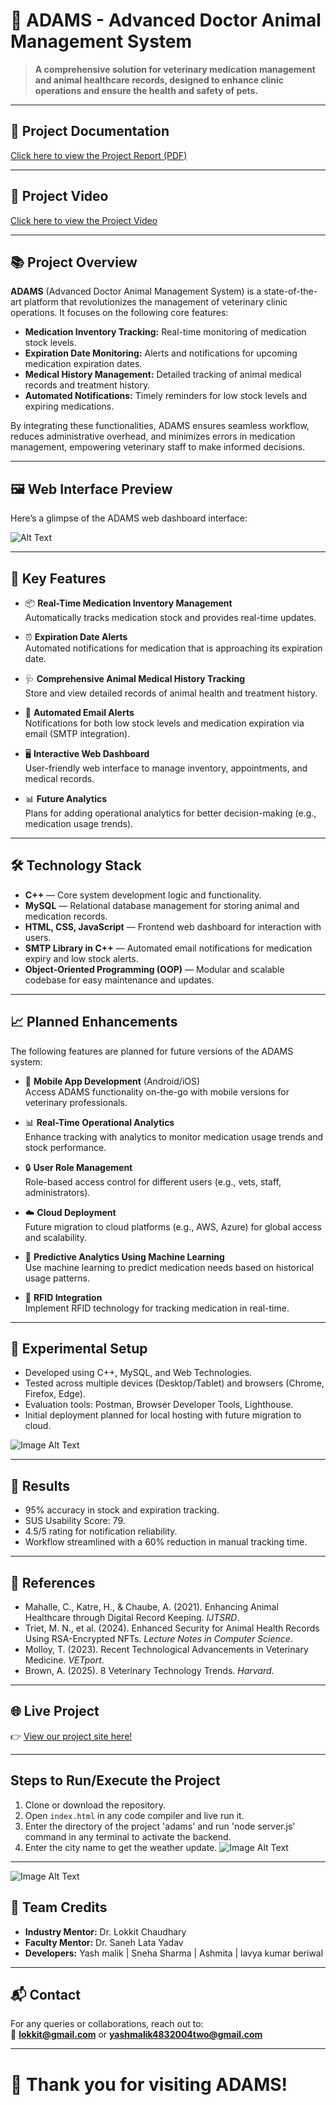 # 🐾 ADAMS - Advanced Doctor Animal Management System

> **A comprehensive solution for veterinary medication management and animal healthcare records, designed to enhance clinic operations and ensure the health and safety of pets.**

---
## 📄 Project Documentation

[Click here to view the Project Report (PDF)](https://github.com/Yashmalik2004/Yash_malik_CSE1_ADAMS/blob/main/final.pdf)

---
## 🎥 Project Video

[Click here to view the Project Video](https://1drv.ms/v/c/1b29cb5322b45e96/EbfAsX5nfwBHiZJG7sSP2IEBRGOnfcP2vnzVNkbAhrxfpg?e=QFvLJp)

---

## 📚 **Project Overview**

**ADAMS** (Advanced Doctor Animal Management System) is a state-of-the-art platform that revolutionizes the management of veterinary clinic operations. It focuses on the following core features:

- **Medication Inventory Tracking:** Real-time monitoring of medication stock levels.
- **Expiration Date Monitoring:** Alerts and notifications for upcoming medication expiration dates.
- **Medical History Management:** Detailed tracking of animal medical records and treatment history.
- **Automated Notifications:** Timely reminders for low stock levels and expiring medications.
  
By integrating these functionalities, ADAMS ensures seamless workflow, reduces administrative overhead, and minimizes errors in medication management, empowering veterinary staff to make informed decisions.

---

## 🖼️ **Web Interface Preview**

Here’s a glimpse of the ADAMS web dashboard interface:

![Alt Text](https://github.com/Yashmalik2004/Yash_malik_CSE1_ADAMS/blob/main/Screenshot%202025-04-27%20220041.png)


---

## 🌟 **Key Features**

- 📦 **Real-Time Medication Inventory Management**  
   Automatically tracks medication stock and provides real-time updates.

- ⏰ **Expiration Date Alerts**  
   Automated notifications for medication that is approaching its expiration date.

- 🩺 **Comprehensive Animal Medical History Tracking**  
   Store and view detailed records of animal health and treatment history.

- 📧 **Automated Email Alerts**  
   Notifications for both low stock levels and medication expiration via email (SMTP integration).

- 🖥️ **Interactive Web Dashboard**  
   User-friendly web interface to manage inventory, appointments, and medical records.

- 📊 **Future Analytics**  
   Plans for adding operational analytics for better decision-making (e.g., medication usage trends).

---

## 🛠️ **Technology Stack**

- **C++** — Core system development logic and functionality.
- **MySQL** — Relational database management for storing animal and medication records.
- **HTML, CSS, JavaScript** — Frontend web dashboard for interaction with users.
- **SMTP Library in C++** — Automated email notifications for medication expiry and low stock alerts.
- **Object-Oriented Programming (OOP)** — Modular and scalable codebase for easy maintenance and updates.

---

## 📈 **Planned Enhancements**

The following features are planned for future versions of the ADAMS system:

- 📱 **Mobile App Development** (Android/iOS)  
   Access ADAMS functionality on-the-go with mobile versions for veterinary professionals.

- 📊 **Real-Time Operational Analytics**  
   Enhance tracking with analytics to monitor medication usage trends and stock performance.

- 🔒 **User Role Management**  
   Role-based access control for different users (e.g., vets, staff, administrators).

- ☁️ **Cloud Deployment**  
   Future migration to cloud platforms (e.g., AWS, Azure) for global access and scalability.

- 🤖 **Predictive Analytics Using Machine Learning**  
   Use machine learning to predict medication needs based on historical usage patterns.

- 📡 **RFID Integration**  
   Implement RFID technology for tracking medication in real-time.

---

## 🧪 **Experimental Setup**

- Developed using C++, MySQL, and Web Technologies.
- Tested across multiple devices (Desktop/Tablet) and browsers (Chrome, Firefox, Edge).
- Evaluation tools: Postman, Browser Developer Tools, Lighthouse.
- Initial deployment planned for local hosting with future migration to cloud.

![Image Alt Text](https://github.com/Yashmalik2004/Yash_malik_CSE1_ADAMS/blob/main/Screenshot%202025-04-27%20220137.png)


---

## 📝 **Results**

- 95% accuracy in stock and expiration tracking.
- SUS Usability Score: 79.
- 4.5/5 rating for notification reliability.
- Workflow streamlined with a 60% reduction in manual tracking time.

---

## 📖 **References**

- Mahalle, C., Katre, H., & Chaube, A. (2021). Enhancing Animal Healthcare through Digital Record Keeping. *IJTSRD*.
- Triet, M. N., et al. (2024). Enhanced Security for Animal Health Records Using RSA-Encrypted NFTs. *Lecture Notes in Computer Science*.
- Molloy, T. (2023). Recent Technological Advancements in Veterinary Medicine. *VETport*.
- Brown, A. (2025). 8 Veterinary Technology Trends. *Harvard*.

---

## 🌐 **Live Project**

👉 [View our project site here!](https://yashmalik2004.github.io/Yash_malik_CSE1_ADAMS/)

---
## Steps to Run/Execute the Project
1. Clone or download the repository.
2. Open `index.html` in any code compiler and live run it.
3. Enter the directory of the project 'adams' and run 'node server.js' command in any terminal to activate the backend.
4. Enter the city name to get the weather update.
![Image Alt Text](https://github.com/Yashmalik2004/Yash_malik_CSE1_ADAMS/blob/main/WhatsApp%20Image%202025-04-27%20at%2022.14.20_1580d958.jpg)   

---
![Image Alt Text](https://github.com/username/repository-name/raw/main/image.jpg)

## 🤝 **Team Credits**

- **Industry Mentor:** Dr. Lokkit Chaudhary
- **Faculty Mentor:** Dr. Saneh Lata Yadav
- **Developers:** Yash malik | Sneha Sharma | Ashmita | lavya kumar beriwal

---

## 📬 **Contact**

For any queries or collaborations, reach out to:  
📧 **lokkit@gmail.com** 
or **yashmalik4832004two@gmail.com**

---

# 🐾 **Thank you for visiting ADAMS!**
